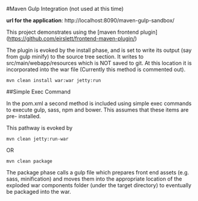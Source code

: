 #Maven Gulp Integration (not used at this time)

**url for the application**: http://localhost:8090/maven-gulp-sandbox/

This project demonstrates using  the [maven frontend plugin] 
(https://github.com/eirslett/frontend-maven-plugin/)

The plugin is evoked by the install phase, and is set to write its output
(say from gulp minify) to the source tree section. It writes to src/main/webapp/resources
which is NOT saved to git. At this location it is incorporated into the war
file (Currently this method is commented out).

```
mvn clean install war:war jetty:run
```

##Simple Exec Command

In the pom.xml a second method is included using simple exec commands to
execute gulp, sass, npm and bower. This assumes that these items are pre-
installed.

This pathway is evoked by 

```
mvn clean jetty:run-war
```
OR
 
```
mvn clean package
```

The package phase calls a gulp file which prepares front end assets (e.g. sass, 
minification) and moves them into the appropriate location of the exploded war
components folder (under the target directory) to eventually be packaged into the war.


